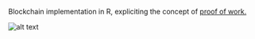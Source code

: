 Blockchain implementation in R, expliciting the concept of <a href="https://en.bitcoin.it/wiki/Proof_of_work"> proof of work.</a>

![alt text](https://github.com/artpulsion/blockchain_in_R/blob/master/exec_time.png)
